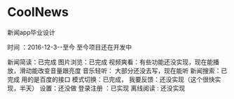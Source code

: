 # CoolNews
新闻app毕业设计

时间 ：2016-12-3--至今
  至今项目还在开发中

  新闻简读：已完成
  图片浏览：已完成
  视频爽看：有些功能还没实现，现在能播放，滑动能改变音量跟亮度
  音乐轻听： 大部分还没去写，现在能听
  新闻搜索：已完成 用的是百度的接口
  模式切换：已完成，
  我要反馈：还没实现（这个很快实现，半天）
  设置：还没做
  登录注册 ：已实现
  离线阅读 : 还没实现

  
